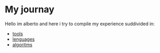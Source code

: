 # My journay
Hello im alberto and here i try to compile my experience
suddivided in:

- [tools](journay/tools.md)
- [lenguages](journay/lenguages.md)
- [algoritms](journay/algorims)
 